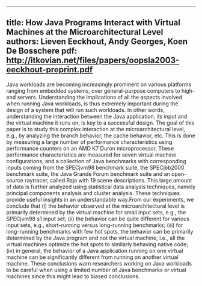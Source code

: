 ----
title: How Java Programs Interact with Virtual Machines at the Microarchitectural Level
authors: Lieven Eeckhout, Andy Georges, Koen De Bosschere
pdf: http://itkovian.net/files/papers/oopsla2003-eeckhout-preprint.pdf
----

Java workloads are becoming increasingly prominent on various platforms
ranging from embedded systems, over general-purpose computers to
high-end servers. Understanding the implications of all the aspects
involved when running Java workloads, is thus extremely important during
the design of a system that will run such workloads. In other words,
understanding the interaction between the Java application, its input
and the virtual machine it runs on, is key to a successful design. The
goal of this paper is to study this complex interaction at the
microarchitectural level, e.g., by analyzing the branch behavior, the
cache behavior, etc. This is done by measuring a large number of
performance characteristics using performance counters on an AMD K7
Duron microprocessor. These performance characteristics are measured for
seven virtual machine configurations, and a collection of Java
benchmarks with corresponding inputs coming from the SPECjvm98 benchmark
suite, the SPECjbb2000 benchmark suite, the Java Grande Forum benchmark
suite and an open-source raytracer, called Raja with 19 scene
descriptions. This large amount of data is further analyzed using
statistical data analysis techniques, namely principal components
analysis and cluster analysis. These techniques provide useful insights
in an understandable way.From our experiments, we conclude that (i) the
behavior observed at the microarchitectural level is primarily
determined by the virtual machine for small input sets, e.g., the
SPECjvm98 s1 input set; (ii) the behavior can be quite different for
various input sets, e.g., short-running versus long-running benchmarks;
(iii) for long-running benchmarks with few hot spots, the behavior can
be primarily determined by the Java program and not the virtual machine,
i.e., all the virtual machines optimize the hot spots to similarly
behaving native code; (iv) in general, the behavior of a Java
application running on one virtual machine can be significantly
different from running on another virtual machine. These conclusions
warn researchers working on Java workloads to be careful when using a
limited number of Java benchmarks or virtual machines since this might
lead to biased conclusions.




